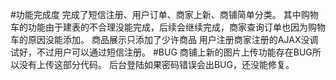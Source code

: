 #功能完成度
完成了短信注册、用户订单、商家上新、商铺简单分类。
其中购物车的功能由于建表的不合理没能完成，后续会继续完成，商家查询订单也因为购物车的原因没能添加。
商品展示只添加了少许商品
用户注册商家注册的AJAX没调试好，不过用户可以通过短信注册。
#BUG
商铺上新的图片上传功能存在BUG所以没有上传这部分代码。
后台登陆如果密码错误会出BUG，还没能修复。
